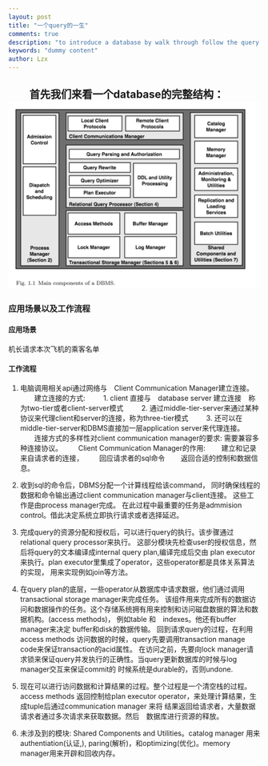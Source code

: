 ```yaml
---
layout: post
title: "一个query的一生"
comments: true
description: "to introduce a database by walk through follow the query."
keywords: "dummy content"
author: Lzx
---
```

   　　首先我们来看一个database的完整结构：
 　　![image](https://raw.githubusercontent.com/cookieli/image/master/database/database.png)
 　　
---
### 应用场景以及工作流程
#### 应用场景
机长请求本次飞机的乘客名单
#### 工作流程
1. 电脑调用相关api通过网络与　Client Communication Manager建立连接。
　　建立连接的方式:
　　 1. client 直接与　database server 建立连接　称为two-tier或者client-server模式
　　 2. 通过middle-tier-server来通过某种协议来代理client和server的连接，称为three-tier模式
　　 3. 还可以在middle-tier-server和DBMS直接加一层application server来代理连接。
　　连接方式的多样性对client communication manager的要求:   需要兼容多种连接协议。
　　Client Communication Manager的作用:
　　建立和记录来自请求者的连接，
　　回应请求者的sql命令
　　返回合适的控制和数据信息。
　　
2. 收到sql的命令后，DBMS分配一个计算线程给该command，
     同时确保线程的数据和命令输出通过client communication manager与client连接。
     这些工作是由process manager完成。
     在此过程中最重要的任务是admmision control。借此决定系统立即执行请求或者选择延迟。
　
　
3. 完成query的资源分配和授权后，可以进行query的执行。该步骤通过relational query processor来执行。
   这部分模块先检查user的授权信息，然后将query的文本编译成internal query plan,编译完成后交由
   plan executor来执行。plan executor里集成了operator，这些operator都是具体关系算法的实现，
   用来实现例如join等方法。
   
4. 在query plan的底层，一些operator从数据库中请求数据，他们通过调用 transactional storage manager来完成任务。
该组件用来完成所有的数据访问和数据操作的任务。这个存储系统拥有用来控制和访问磁盘数据的算法和数据机构。(access methods)，
例如table 和　indexes。他还有buffer manager来决定 buffer和disk的数据传输。
回到请求query的过程，在利用access methods 访问数据的时候，query先要调用transaction manage code来保证transaction的acid属性。
在访问之前，先要向lock manager请求锁来保证query并发执行的正确性。当query更新数据库的时候与log manager交互来保证commit的
时候系统是durable的，否则undone.

5. 现在可以进行访问数据和计算结果的过程。整个过程是一个清空栈的过程。
  access methods 返回控制给plan executor operator，来处理计算结果，生成tuple后通过communication manager 来将
  结果返回给请求者，大量数据请求者通过多次请求来获取数据。然后　数据库进行资源的释放。
  
6. 未涉及到的模块: Shared Components and Utilities。catalog manager 用来authentiation(认证,), paring(解析)，和optimizing(优化)。memory manager用来开辟和回收内存。
 　
   
